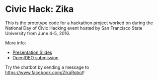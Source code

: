# Civic Hack: Zika

This is the prototype code for a hackathon project worked on during the National Day of Civic Hacking event hosted by San Francisco State University from June 4-5, 2016.

More info:
 * [Presentation Slides](https://docs.google.com/presentation/d/1JU0SZG-cNyqMjYfGcTU-W8T_FrvUb2LPqDgyeYOWeAY/edit#slide=id.g144cd95c36_0_84)
 * [OpenIDEO submission](https://challenges.openideo.com/challenge/combatzikafuturethreats/ideas/facebook-chatbot/)
 
Try the chatbot by sending a message to https://www.facebook.com/ZikaRobot!
